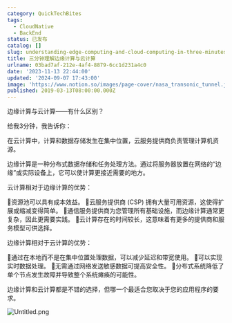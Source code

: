 ```yaml
---
category: QuickTechBites
tags:
  - CloudNative
  - BackEnd
status: 已发布
catalog: []
slug: understanding-edge-computing-and-cloud-computing-in-three-minutes
title: 三分钟理解边缘计算与云计算
urlname: 03bad7af-212e-4af4-8879-6cc1d231a4c0
date: '2023-11-13 22:44:00'
updated: '2024-09-07 17:43:00'
image: 'https://www.notion.so/images/page-cover/nasa_transonic_tunnel.jpg'
published: 2019-03-13T08:00:00.000Z
---
```


边缘计算与云计算——有什么区别？


给我3分钟，我告诉你：


在云计算中，计算和数据存储发生在集中位置，云服务提供商负责管理计算机资源。


边缘计算是一种分布式数据存储和任务处理方法。通过将服务器放置在网络的“边缘”或实际设备上，它可以使计算更接近需要的地方。


云计算相对于边缘计算的优势：


🔹资源池可以具有成本效益。
🔹云服务提供商 (CSP) 拥有大量可用资源，这使得扩展或缩减变得简单。
🔹通信服务提供商为您管理所有基础设施，而边缘计算通常更复杂，因此更需要实践。
🔹云计算存在的时间较长，这意味着有更多的提供商和服务模型可供选择。


边缘计算相对于云计算的优势：


🔸通过在本地而不是在集中位置处理数据，可以减少延迟和带宽使用。
🔸可以实现实时数据处理。
🔸无需通过网络发送敏感数据可提高安全性。
🔸分布式系统降低了单个节点发生故障并导致整个系统瘫痪的可能性。


边缘计算和云计算都是不错的选择，但哪一个最适合您取决于您的应用程序的要求。


![Untitled.png](https://prod-files-secure.s3.us-west-2.amazonaws.com/5d24fe63-e567-4804-86f9-9fdc62e13082/13581d9b-f241-4af1-9995-cb87504adaf1/Untitled.png?X-Amz-Algorithm=AWS4-HMAC-SHA256&X-Amz-Content-Sha256=UNSIGNED-PAYLOAD&X-Amz-Credential=ASIAZI2LB466WT56IFNW%2F20250201%2Fus-west-2%2Fs3%2Faws4_request&X-Amz-Date=20250201T053450Z&X-Amz-Expires=3600&X-Amz-Security-Token=IQoJb3JpZ2luX2VjEMb%2F%2F%2F%2F%2F%2F%2F%2F%2F%2FwEaCXVzLXdlc3QtMiJHMEUCIQD6pkzK3hPwjorqjEuNH7HdZFzuZy5GT9A8EDdWB4RQRQIgeLgfoMMCBlt32Mxx%2FSDF%2FAPe5xErmZJlz2DpcwyY6OYqiAQIzv%2F%2F%2F%2F%2F%2F%2F%2F%2F%2FARAAGgw2Mzc0MjMxODM4MDUiDKElzpuIH9XDhmU4TircAxOA%2FBtl23mGoRUioWpJHWUflCodDrPUbSKug1TMOjky4OAT5HSRxZfBbNHTZy2A2ut2vilDKMTBNuhmm4Xv4CJcfQYMZRA2ZgpJIK9LqMITsyL7wVKM4fTHbzky%2BTDL7xSIohVLm0ks9vqnByBDURdTHutGSpwUHHgdA6lMKZA9Ot9%2BAeYZLK7SWqE5Ce6t3h8etmT5X92sC1LwvTdh%2FVPEc8SzBxYLJk3%2BCP5gklhUtdzjS32cj%2FEbZzLU7t9fpJAHAW%2Fym4fi8KPgG3B95h9G8jFihguBwmPRxaWQsbJMa5MgOE8Erspi0dFnq9axrxaLDqDf%2BmkTRDTqOUXtNsnUJRbcwC3zB8oK5v%2BLmTQ5RpaOTPmnDqYBe6MEI%2BuV5z9Qyq7Dzz0%2FElkGspsIyMRO0sEy61maNsWdVZKX%2BPTGYfW3zQfpL3hARDjwGJYJI84le0Y7xi5jOxrALvhMhhB4119kv2xpmsxKsFdCnvJQpkKlza0KcW%2BhyKEG50l2Z%2FrGdxk%2BtkPSdd31HI9wIiee8sfxum%2Btpet0%2FKa3OkUb60DN4y%2BgIJoz1FYxNbP9mcZiAL67eXTCLnLf7ehZmnoS9OPvVXB%2B8Ozon6wBc3HOgDMMstXhmWaktFNdMOvd9rwGOqUBaWH%2BjKXxIHzZ%2FfpwCBcApug52jFQe4Azd83QX%2FHRcHJRem0QsaXI82xn0HXZBGHNiGkqgbRFSMaYPTvUEir3kPxEhrFy13KkRzXycREC0ql3D2tsoYoVCz5O8eyrESeZg7ITHDDIS9y%2Byft2mC5h3DFkrkZXSYxxr15LNvrY8ExEo2cP6I5IIlAW8fGoCI0LhPOFQXQuW18aJeoqnllDAsJ36jgY&X-Amz-Signature=1cca01e1c5b2093e6da56eda8b5cb8704f593ab52c53d5d9a7d0b6d0bfd2a6ac&X-Amz-SignedHeaders=host&x-id=GetObject)

